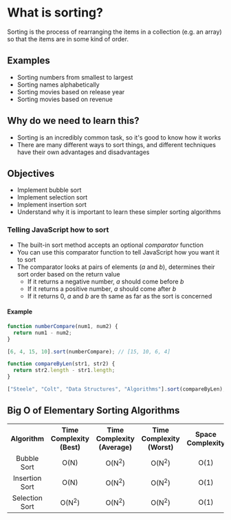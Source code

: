 # What is sorting?

Sorting is the process of rearranging the items in a collection (e.g. an array) so that the items are in some kind of order.

## Examples

- Sorting numbers from smallest to largest
- Sorting names alphabetically
- Sorting movies based on release year
- Sorting movies based on revenue

## Why do we need to learn this?

- Sorting is an incredibly common task, so it's good to know how it works
- There are many different ways to sort things, and different techniques have their own advantages and disadvantages

## Objectives

- Implement bubble sort
- Implement selection sort
- Implement insertion sort
- Understand why it is important to learn these simpler sorting algorithms

### Telling JavaScript how to sort

- The built-in sort method accepts an optional _comparator_ function
- You can use this comparator function to tell JavaScript how you want it to sort
- The comparator looks at pairs of elements (_a_ and _b_), determines their sort order based on the return value
  - If it returns a negative number, _a_ should come before _b_
  - If it returns a positive number, _a_ should come after _b_
  - If it returns 0, _a_ and _b_ are th same as far as the sort is concerned

#### Example

```javascript
function numberCompare(num1, num2) {
  return num1 - num2;
}

[6, 4, 15, 10].sort(numberCompare); // [15, 10, 6, 4]
```

```javascript
function compareByLen(str1, str2) {
  return str2.length - str1.length;
}

["Steele", "Colt", "Data Structures", "Algorithms"].sort(compareByLen); // ["Data Structures", "Algorithms", "Steele", "Colt"]
```

## Big O of Elementary Sorting Algorithms

<table width="100%">
  <tr>
    <th>Algorithm</th>
    <th>Time Complexity (Best)</th>
    <th>Time Complexity (Average)</th>
    <th>Time Complexity (Worst)</th>
    <th>Space Complexity</th>
  </tr>
  <tr align="center">
    <td>Bubble Sort</td>
    <td>O(N)</td>
    <td>O(N<sup>2</sup>)</td>
    <td>O(N<sup>2</sup>)</td>
    <td>O(1)</td>
  </tr>
  <tr align="center">
    <td>Insertion Sort</td>
    <td>O(N)</td>
    <td>O(N<sup>2</sup>)</td>
    <td>O(N<sup>2</sup>)</td>
    <td>O(1)</td>
  </tr>
  <tr align="center">
    <td>Selection Sort</td>
    <td>O(N<sup>2</sup>)</td>
    <td>O(N<sup>2</sup>)</td>
    <td>O(N<sup>2</sup>)</td>
    <td>O(1)</td>
  </tr>
</table>
